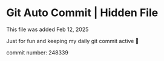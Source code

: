# Git Auto Commit | Hidden File

This file was added Feb 12, 2025

Just for fun and keeping my daily git commit active 🤪

commit number: 248339
